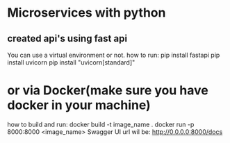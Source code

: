 # Microservices with python
## created api's using fast api
You can use a virtual environment or not.
how to run: 
pip install fastapi
pip install uvicorn
pip install "uvicorn[standard]"

# or via Docker(make sure you have docker in your machine) 
how to build and run: 
docker build -t image_name .
docker run  -p 8000:8000 <image_name>
Swagger UI url wil be: 
http://0.0.0.0:8000/docs
